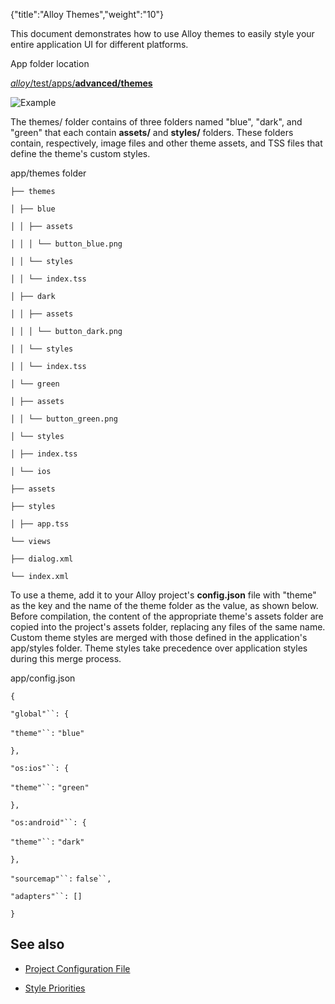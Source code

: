 {"title":"Alloy Themes","weight":"10"}

This document demonstrates how to use Alloy themes to easily style your entire application UI for different platforms.

App folder location

[_alloy_/test/apps/**advanced/themes**](https://github.com/appcelerator/alloy/tree/master/samples/apps/advanced/themes/)

![Example](/Images/appc/download/attachments/41845677/Example.png)

The themes/ folder contains of three folders named "blue", "dark", and "green" that each contain **assets/** and **styles/** folders. These folders contain, respectively, image files and other theme assets, and TSS files that define the theme's custom styles.

app/themes folder

`├── themes`

`│ ├── blue`

`│ │ ├── assets`

`│ │ │ └── button_blue.png`

`│ │ └── styles`

`│ │ └── index.tss`

`│ ├── dark`

`│ │ ├── assets`

`│ │ │ └── button_dark.png`

`│ │ └── styles`

`│ │ └── index.tss`

`│ └── green`

`│ ├── assets`

`│ │ └── button_green.png`

`│ └── styles`

`│ ├── index.tss`

`│ └── ios`

`├── assets`

`├── styles`

`│ ├── app.tss`

`└── views`

`├── dialog.xml`

`└── index.xml`

To use a theme, add it to your Alloy project's **config.json** file with "theme" as the key and the name of the theme folder as the value, as shown below. Before compilation, the content of the appropriate theme's assets folder are copied into the project's assets folder, replacing any files of the same name. Custom theme styles are merged with those defined in the application's app/styles folder. Theme styles take precedence over application styles during this merge process.

app/config.json

`{`

`"global"``: {`

`"theme"``:` `"blue"`

`},`

`"os:ios"``: {`

`"theme"``:` `"green"`

`},`

`"os:android"``: {`

`"theme"``:` `"dark"`

`},`

`"sourcemap"``:` `false``,`

`"adapters"``: []`

`}`

## See also

* [Project Configuration File](/docs/appc/Alloy_Framework/Alloy_Guide/Alloy_Test_Apps/Basics/Project_Configuration_File/)

* [Style Priorities](/docs/appc/Alloy_Framework/Alloy_Guide/Alloy_Views/Alloy_Styles_and_Themes/#style-priorities)
